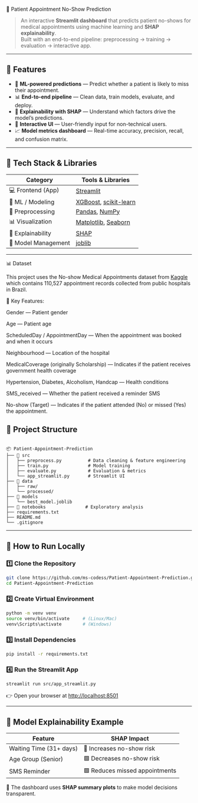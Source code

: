 🏥 Patient Appointment No-Show Prediction

> An interactive **Streamlit dashboard** that predicts patient no-shows for medical appointments using machine learning and **SHAP explainability**.  
> Built with an end-to-end pipeline: preprocessing → training → evaluation → interactive app.

---

## 🚀 Features

- 🤖 **ML-powered predictions** — Predict whether a patient is likely to miss their appointment.  
- 📊 **End-to-end pipeline** — Clean data, train models, evaluate, and deploy.  
- 🧠 **Explainability with SHAP** — Understand which factors drive the model’s predictions.  
- 🧭 **Interactive UI** — User-friendly input for non-technical users.  
- 📈 **Model metrics dashboard** — Real-time accuracy, precision, recall, and confusion matrix.

---

## 🧰 Tech Stack & Libraries

| Category                | Tools & Libraries                                                |
|--------------------------|------------------------------------------------------------------|
| 💻 Frontend (App)        | [Streamlit](https://streamlit.io/)                               |
| 🧠 ML / Modeling         | [XGBoost](https://xgboost.ai/), [scikit-learn](https://scikit-learn.org/) |
| 🧼 Preprocessing         | [Pandas](https://pandas.pydata.org/), [NumPy](https://numpy.org/) |
| 📊 Visualization         | [Matplotlib](https://matplotlib.org/), [Seaborn](https://seaborn.pydata.org/) |
| 🧠 Explainability        | [SHAP](https://shap.readthedocs.io/)                              |
| 🧾 Model Management      | [joblib](https://joblib.readthedocs.io/)                          |

---
📊 Dataset

This project uses the No-show Medical Appointments
 dataset from [Kaggle](https://www.kaggle.com/datasets/joniarroba/noshowappointments) which contains 110,527 appointment records collected from public hospitals in Brazil.

🏥 Key Features:

Gender — Patient gender

Age — Patient age

ScheduledDay / AppointmentDay — When the appointment was booked and when it occurs

Neighbourhood — Location of the hospital

MedicalCoverage (originally Scholarship) — Indicates if the patient receives government health coverage

Hypertension, Diabetes, Alcoholism, Handcap — Health conditions

SMS_received — Whether the patient received a reminder SMS

No-show (Target) — Indicates if the patient attended (No) or missed (Yes) the appointment.
## 📂 Project Structure

```

📦 Patient-Appointment-Prediction
├── 📁 src
│   ├── preprocess.py          # Data cleaning & feature engineering
│   ├── train.py               # Model training
│   ├── evaluate.py            # Evaluation & metrics
│   └── app_streamlit.py       # Streamlit UI
├── 📁 data
│   ├── raw/
│   └── processed/
├── 📁 models
│   └── best_model.joblib
├── 📁 notebooks               # Exploratory analysis
├── requirements.txt
├── README.md
└── .gitignore

````

---

## 🧪 How to Run Locally

### 1️⃣ Clone the Repository
```bash
git clone https://github.com/ms-codess/Patient-Appointment-Prediction.git
cd Patient-Appointment-Prediction
````

### 2️⃣ Create Virtual Environment

```bash
python -m venv venv
source venv/bin/activate     # (Linux/Mac)
venv\Scripts\activate        # (Windows)
```

### 3️⃣ Install Dependencies

```bash
pip install -r requirements.txt
```

### 4️⃣ Run the Streamlit App

```bash
streamlit run src/app_streamlit.py
```

👉 Open your browser at [http://localhost:8501](http://localhost:8501)

---

## 🧠 Model Explainability Example

| Feature                 | SHAP Impact                    |
| ----------------------- | ------------------------------ |
| Waiting Time (31+ days) | 🔺 Increases no-show risk      |
| Age Group (Senior)      | 🟩 Decreases no-show risk      |
| SMS Reminder            | 🟩 Reduces missed appointments |

🧭 The dashboard uses **SHAP summary plots** to make model decisions transparent.


